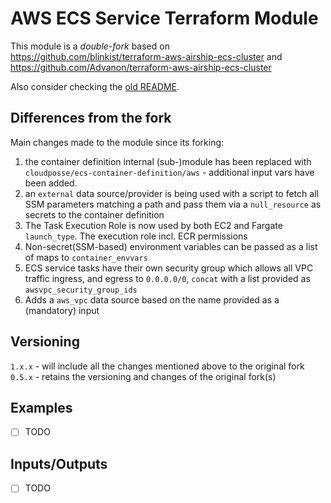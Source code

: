 # AWS ECS Service Terraform Module  
This module is a _double-fork_ based on https://github.com/blinkist/terraform-aws-airship-ecs-cluster and https://github.com/Advanon/terraform-aws-airship-ecs-cluster

Also consider checking the [old README](README_old.md).


## Differences from the fork
Main changes made to the module since its forking:  
1) the container definition internal (sub-)module has been replaced with `cloudposse/ecs-container-definition/aws` - additional input vars have been added.
2) an `external` data source/provider is being used with a script to fetch all SSM parameters matching a path and pass them via a `null_resource` as secrets to the container definition
3) The Task Execution Role is now used by both EC2 and Fargate `launch_type`. The execution role incl. ECR permissions
4) Non-secret(SSM-based) environment variables can be passed as a list of maps to `container_envvars`
5) ECS service tasks have their own security group which allows all VPC traffic ingress, and egress to `0.0.0.0/0`, `concat` with a list provided as `awsvpc_security_group_ids`
6) Adds a `aws_vpc` data source based on the name provided as a (mandatory) input

## Versioning  
`1.x.x` - will include all the changes mentioned above to the original fork  
`0.5.x` - retains the versioning and changes of the original fork(s)  

## Examples  
- [ ] TODO  

## Inputs/Outputs  
- [ ] TODO